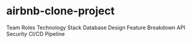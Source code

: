 # airbnb-clone-project
Team Roles
Technology Stack
Database Design
Feature Breakdown
API Security
CI/CD Pipeline
